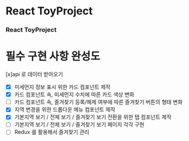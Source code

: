 # React ToyProject
### React ToyProject
# 필수 구현 사항 완성도
[x]api 로 데이터 받아오기
- [x] 미세먼지 정보 표시 위한 카드 컴포넌트 제작   
- [x] 카드 컴포넌트 속, 미세먼지 수치에 따른 카드 색상 변화   
- [ ] 카드 컴포넌트 속, 즐겨찾기 등록/해제 여부에 따른 즐겨찾기 버튼의 형태 변화   
- [x] 지역 변경을 위한 드롭다운 메뉴 컴포넌트 제작   
- [x] 기본지역 보기 / 전체 보기 / 즐겨찾기 보기 전환을 위한 탭 컴포넌트 제작   
- [ ] 기본지역 보기 / 전체 보기 / 즐겨찾기 보기 페이지 각각 구현   
- [ ] Redux 를 활용해서 즐겨찾기 관리   
